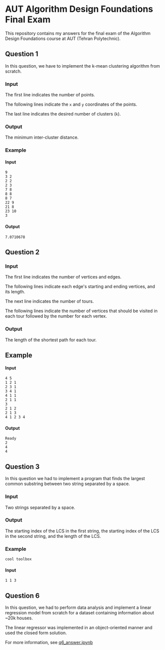 # AUT Algorithm Design Foundations Final Exam

This repository contains my answers for the final exam of the Algorithm Design
Foundations course at AUT (Tehran Polytechnic).

## Question 1

In this question, we have to implement the k-mean clustering algorithm from
scratch.

### Input

The first line indicates the number of points.

The following lines indicate the `x` and `y` coordinates of the points.

The last line indicates the desired number of clusters (`k`).

### Output

The minimum inter-cluster distance.

### Example

#### Input

```
9
3 2
2 2
2 3
7 8
8 8
8 7
22 9
21 8
23 10
3
```

#### Output

`7.0710678`

## Question 2

### Input

The first line indicates the number of vertices and edges.

The following lines indicate each edge's starting and ending vertices, and its
length.

The next line indicates the number of tours.

The following lines indicate the number of vertices that should be visited in
each tour followed by the number for each vertex.

### Output

The length of the shortest path for each tour.

## Example

#### Input

```
4 5
1 2 1
2 3 1
3 4 1
4 1 1
2 1 1
3
2 1 2
2 1 3
4 1 2 3 4
```

#### Output

```
Ready
2
4
4
```

## Question 3

In this question we had to implement a program that finds the largest common
substring between two string separated by a space.

### Input

Two strings separated by a space.

### Output

The starting index of the LCS in the first string, the starting index of the LCS
in the second string, and the length of the LCS.

### Example

```
cool toolbox
```

#### Input

```
1 1 3
```

## Question 6

In this question, we had to perform data analysis and implement a linear
regression model from scratch for a dataset containing information about ~20k
houses.

The linear regressor was implemented in an object-oriented manner and used the
closed form solution.

For more information, see [q6_answer.ipynb](./q6_answer.ipynb)
